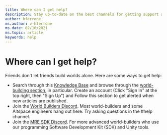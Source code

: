 ```yaml
---
title: Where can I get help?
description: Stay up-to-date on the best channels for getting support and help with your AltpsaceVR experiences.
author: hferrone
ms.author: v-hferrone
ms.date: 02/10/2021
ms.topic: article
keywords: help
---
```


# Where can I get help?

Friends don't let friends build worlds alone. Here are some ways to get help:

* Search through this [Knowledge Base](../index.yml) and browse through the [world-building section](world-editor-getting-started.md), in particular. Create an account (Click "Sign In" at the top right, then "Sign Up") and Follow this section to get alerted when new articles are published.
* Join the [World Builders Discord](https://discordapp.com/invite/altspacevr). Most world-builders and some Altspace engineers hang out here. Try asking questions in the #help channel.
* Join the [MRE SDK Discord](https://discord.gg/xyBcQec). For more advanced world-builders who use our programming Software Development Kit (SDK) and Unity tools. 